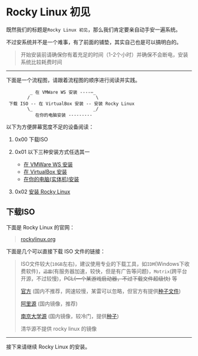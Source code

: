 # Rocky Linux 初见

既然我们的标题是`Rocky Linux 初见`，那么我们肯定要亲自动手安一遍系统。

不过安系统并不是一个难事，有了前面的铺垫，其实自己也是可以搞明白的。

> 开始安装前请确保你有着充足的时间（1-2个小时）并确保不会断电，安装系统比较耗费时间

---

下面是一个流程图，请跟着流程图的顺序进行阅读并实践。

```text
         _ 在 VMWare WS 安装 ----—_
        /                         \
 下载 ISO -- 在 VirtualBox 安装 -- 安装 Rocky Linux
        \_                       _/
           在你的电脑安装 ---------
```

以下为方便屏幕宽度不足的设备阅读：

1. 0x00 下载ISO
2. 0x01 以下三种安装方式任选其一

   * [在 VMWare WS 安装]()
   * [在 VirtualBox 安装](./install_rocky_linux/install_in_vbox.md)
   * [在你的电脑(实体机)安装]()

3. 0x02 [安装 Rocky Linux](./install_rocky_linux/install_rocky_linux.md)

## 下载ISO

下面是 Rocky Linux 的官网：

> [rockylinux.org](https://rockylinux.org/zh_CN)

下面是几个可以直接下载 ISO 文件的链接：

> ISO文件较大(`10GB`左右)，建议使用专业的下载工具，如`IDM`(Windows下收费软件)，~~`迅雷`~~(有服务器加速，较快，但是有广告等问题)，`Motrix`(跨平台开源，不过较慢)，~~PCL(一个某游戏启动器，不过下载文件超级快)~~ 等
>
> [官方](https://download.rockylinux.org/pub/rocky/9/isos/x86_64/Rocky-9.4-x86_64-dvd.iso) (国内不推荐，网速较慢，某雷可以忽略，但官方有提供[种子文件](https://download.rockylinux.org/pub/rocky/9/isos/x86_64/Rocky-9.4-x86_64-dvd.torrent))
>
> [阿里源](https://mirrors.aliyun.com/rockylinux/9/isos/x86_64/Rocky-9-latest-x86_64-dvd.iso) (国内镜像，推荐)
>
> [南京大学源](https://mirror.nju.edu.cn/rocky/9.4/isos/x86_64/Rocky-x86_64-dvd.iso) (国内镜像，较冷门，提供[种子](https://mirror.nju.edu.cn/rocky/9.4/isos/x86_64/Rocky-9.4-x86_64-dvd.torrent))
>
> 清华源不提供 rocky linux 的镜像

---

接下来请继续 Rocky Linux 的安装。
